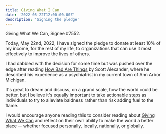 ```yaml
---
title: Giving What I Can
date: '2022-05-22T12:00:00.00Z'
description: 'Signing the pledge'
---
```


Giving What We Can, Signee #7552.

Today, May 22nd, 2022, I have signed the pledge to donate at least 10% of my income, for the rest of my life, to organizations that can use it most effectively to improve the lives of others. 


I had dabbled with the decision for some time but was pushed over the edge after reading [How Bad Are Things](https://slatestarcodex.com/2015/12/24/how-bad-are-things/) by Scott Alexander, where he described his experience as a psychiatrist in my current town of Ann Arbor Michigan.

It's great to dream and discuss, on a grand scale, how the world could be better, but I believe it's equally important to take actionable steps as individuals to try to alleviate baldness rather than risk adding fuel to the flame.

I would encourage anyone reading this to consider reading about [Giving What We Can](https://www.givingwhatwecan.org/) and reflect on their own ability to make the world a better place -- whether focused personally, locally, nationally, or globally. 